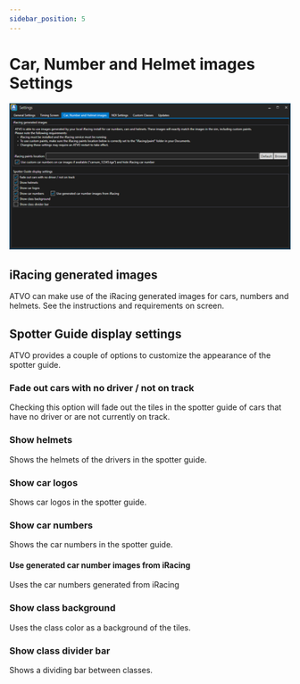 ```yaml
---
sidebar_position: 5
---
```


# Car, Number and Helmet images Settings
![ATVO Car, Number and Helmet images Settings](../../static/img/settings/atvo-settings-car-number-helmet-images-settings.png)

## iRacing generated images
ATVO can make use of the iRacing generated images for cars, numbers and helmets. 
See the instructions and requirements on screen.

## Spotter Guide display settings
ATVO provides a couple of options to customize the appearance of the spotter guide.

### Fade out cars with no driver / not on track
Checking this option will fade out the tiles in the spotter guide of cars that have no driver or are not currently on track.

### Show helmets
Shows the helmets of the drivers in the spotter guide.

### Show car logos
Shows car logos in the spotter guide.

### Show car numbers
Shows the car numbers in the spotter guide.

#### Use generated car number images from iRacing
Uses the car numbers generated from iRacing

### Show class background
Uses the class color as a background of the tiles.

### Show class divider bar
Shows a dividing bar between classes.